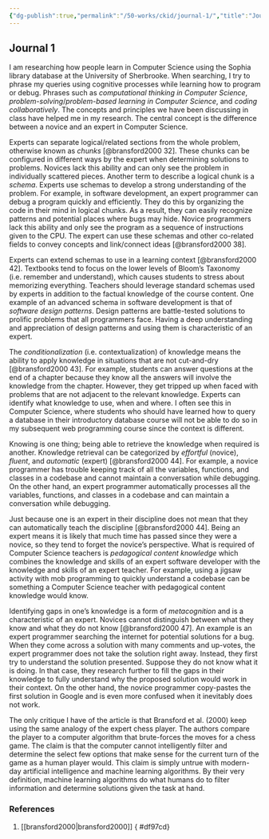 ```yaml
---
{"dg-publish":true,"permalink":"/50-works/ckid/journal-1/","title":"Journal 1","created":"2024-08-31","updated":"2024-09-13"}
---
```



## Journal 1

I am researching how people learn in Computer Science using the Sophia library database at the University of Sherbrooke. When searching, I try to phrase my queries using cognitive processes while learning how to program or debug. Phrases such as _computational thinking in Computer Science_, _problem-solving_/_problem-based learning in Computer Science_, and _coding collaboratively_. The concepts and principles we have been discussing in class have helped me in my research. The central concept is the difference between a novice and an expert in Computer Science.

Experts can separate logical/related sections from the whole problem, otherwise known as _chunks_ [@bransford2000 32]. These chunks can be configured in different ways by the expert when determining solutions to problems. Novices lack this ability and can only see the problem in individually scattered pieces. Another term to describe a logical chunk is a _schema_. Experts use schemas to develop a strong understanding of the problem. For example, in software development, an expert programmer can debug a program quickly and efficiently. They do this by organizing the code in their mind in logical chunks. As a result, they can easily recognize patterns and potential places where bugs may hide. Novice programmers lack this ability and only see the program as a sequence of instructions given to the CPU. The expert can use these schemas and other co-related fields to convey concepts and link/connect ideas [@bransford2000 38].

Experts can extend schemas to use in a learning context [@bransford2000 42]. Textbooks tend to focus on the lower levels of Bloom’s Taxonomy (i.e. remember and understand), which causes students to stress about memorizing everything. Teachers should leverage standard schemas used by experts in addition to the factual knowledge of the course content. One example of an advanced schema in software development is that of _software design patterns_. Design patterns are battle-tested solutions to prolific problems that all programmers face. Having a deep understanding and appreciation of design patterns and using them is characteristic of an expert.

The _conditionalization_ (i.e. contextualization) of knowledge means the ability to apply knowledge in situations that are not cut-and-dry [@bransford2000 43]. For example, students can answer questions at the end of a chapter because they know all the answers will involve the knowledge from the chapter. However, they get tripped up when faced with problems that are not adjacent to the relevant knowledge. Experts can identify what knowledge to use, when and where. I often see this in Computer Science, where students who should have learned how to query a database in their introductory database course will not be able to do so in my subsequent web programming course since the context is different.

Knowing is one thing; being able to retrieve the knowledge when required is another. Knowledge retrieval can be categorized by _effortful_ (novice), _fluent_, and _automatic_ (expert) [@bransford2000 44]. For example, a novice programmer has trouble keeping track of all the variables, functions, and classes in a codebase and cannot maintain a conversation while debugging. On the other hand, an expert programmer automatically processes all the variables, functions, and classes in a codebase and can maintain a conversation while debugging.

Just because one is an expert in their discipline does not mean that they can automatically teach the discipline [@bransford2000 44]. Being an expert means it is likely that much time has passed since they were a novice, so they tend to forget the novice’s perspective. What is required of Computer Science teachers is _pedagogical content knowledge_ which combines the knowledge and skills of an expert software developer with the knowledge and skills of an expert teacher. For example, using a jigsaw activity with mob programming to quickly understand a codebase can be something a Computer Science teacher with pedagogical content knowledge would know.

Identifying gaps in one’s knowledge is a form of _metacognition_ and is a characteristic of an expert. Novices cannot distinguish between what they know and what they do not know [@bransford2000 47]. An example is an expert programmer searching the internet for potential solutions for a bug. When they come across a solution with many comments and up-votes, the expert programmer does not take the solution right away. Instead, they first try to understand the solution presented. Suppose they do not know what it is doing. In that case, they research further to fill the gaps in their knowledge to fully understand why the proposed solution would work in their context. On the other hand, the novice programmer copy-pastes the first solution in Google and is even more confused when it inevitably does not work.

The only critique I have of the article is that Bransford et al. (2000) keep using the same analogy of the expert chess player. The authors compare the player to a computer algorithm that brute-forces the moves for a chess game. The claim is that the computer cannot intelligently filter and determine the select few options that make sense for the current turn of the game as a human player would. This claim is simply untrue with modern-day artificial intelligence and machine learning algorithms. By their very definition, machine learning algorithms do what humans do to filter information and determine solutions given the task at hand.

### References

1. [[bransford2000\|bransford2000]]
{ #df97cd}

